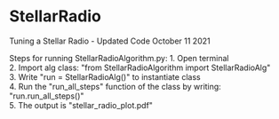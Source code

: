 # StellarRadio
Tuning a Stellar Radio - Updated Code October 11 2021

Steps for running StellarRadioAlgorithm.py:
    1. Open terminal <br />
    2. Import alg class: "from StellarRadioAlgorithm import StellarRadioAlg" <br />
    3. Write "run = StellarRadioAlg()" to instantiate class <br />
    4. Run the "run_all_steps" function of the class by writing: "run.run_all_steps()" <br />
    5. The output is "stellar_radio_plot.pdf" <br />
